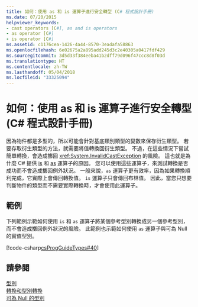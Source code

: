 ```yaml
---
title: 如何：使用 as 和 is 運算子進行安全轉型 (C# 程式設計手冊)
ms.date: 07/20/2015
helpviewer_keywords:
- cast operators [C#], as and is operators
- as operator [C#]
- is operator [C#]
ms.assetid: c1176cea-1426-4a44-8570-3eadafa58863
ms.openlocfilehash: 6e02675a2a895add245d3c2e40305a0417fdf429
ms.sourcegitcommit: 3d5d33f384eeba41b2dff79d096f47ccc8d8f03d
ms.translationtype: HT
ms.contentlocale: zh-TW
ms.lasthandoff: 05/04/2018
ms.locfileid: "33325094"
---
```

# <a name="how-to-safely-cast-by-using-as-and-is-operators-c-programming-guide"></a>如何：使用 as 和 is 運算子進行安全轉型 (C# 程式設計手冊)
因為物件都是多型的，所以可能會針對基底類別類型的變數來保存衍生類型。 若要存取衍生類型的方法，就需要將值轉換回衍生類型。 不過，在這些情況下嘗試簡單轉換，會造成擲回 <xref:System.InvalidCastException> 的風險。 這也就是為什麼 C# 提供 [is](../../../csharp/language-reference/keywords/is.md) 和 [as](../../../csharp/language-reference/keywords/as.md) 運算子的原因。 您可以使用這些運算子，來測試轉換是否成功而不會造成擲回例外狀況。 一般來說，`as` 運算子更有效率，因為如果轉換順利完成，它實際上會傳回轉換值。 `is` 運算子只會傳回布林值。 因此，當您只想要判斷物件的類型而不需要實際轉換時，才會使用此運算子。  
  
## <a name="example"></a>範例  
 下列範例示範如何使用 `is` 和 `as` 運算子將某個參考型別轉換成另一個參考型別，而不會造成擲回例外狀況的風險。 此範例也示範如何使用 `as` 運算子與可為 Null 的實值型別。  
  
 [!code-csharp[csProgGuideTypes#40](../../../csharp/programming-guide/nullable-types/codesnippet/CSharp/how-to-safely-cast-by-using-as-and-is-operators_1.cs)]  
  
## <a name="see-also"></a>請參閱  
 [型別](../../../csharp/programming-guide/types/index.md)  
 [轉換和型別轉換](../../../csharp/programming-guide/types/casting-and-type-conversions.md)  
 [可為 Null 的型別](../../../csharp/programming-guide/nullable-types/index.md)
